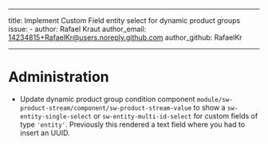 ---
title: Implement Custom Field entity select for dynamic product groups
issue: -
author: Rafael Kraut
author_email: 14234815+RafaelKr@users.noreply.github.com
author_github: RafaelKr
___
# Administration
* Update dynamic product group condition component `module/sw-product-stream/component/sw-product-stream-value` to show a `sw-entity-single-select` or `sw-entity-multi-id-select` for custom fields of type `'entity'`. Previously this rendered a text field where you had to insert an UUID. 
